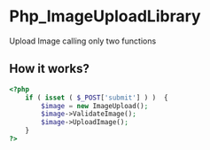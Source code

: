 # Php_ImageUploadLibrary
Upload Image calling only two functions

## How it works?

```php
<?php
	if ( isset ( $_POST['submit'] ) )  {
		$image = new ImageUpload();
		$image->ValidateImage();
		$image->UploadImage();
 	}
?>
```
